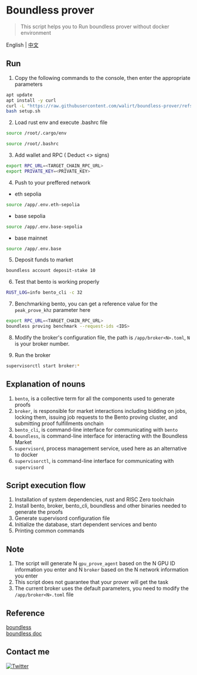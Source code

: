 # Boundless prover
>This script helps you to Run boundless prover without docker environment

English | [中文](https://github.com/walirt/boundless-prover/blob/main/README_zh.md)

## Run
1. Copy the following commands to the console, then enter the appropriate parameters 
```bash
apt update 
apt install -y curl
curl -L "https://raw.githubusercontent.com/walirt/boundless-prover/refs/heads/main/setup.sh" -o setup.sh
bash setup.sh
```

2. Load rust env and execute .bashrc file
```bash
source /root/.cargo/env
```
```bash
source /root/.bashrc
```

3. Add wallet and RPC ( Deduct <> signs)

```bash
export RPC_URL=<TARGET_CHAIN_RPC_URL>
export PRIVATE_KEY=<PRIVATE_KEY>
```
4. Push to your preffered network

- eth sepolia
```bash
source /app/.env.eth-sepolia
```

- base sepolia
```bash
source /app/.env.base-sepolia
```

- base mainnet
```bash
source /app/.env.base
```

5. Deposit funds to market
```bash
boundless account deposit-stake 10
```

6. Test that bento is working properly
```bash
RUST_LOG=info bento_cli -c 32
```

7. Benchmarking bento, you can get a reference value for the `peak_prove_khz` parameter here
```bash
export RPC_URL=<TARGET_CHAIN_RPC_URL>
boundless proving benchmark --request-ids <IDS>
```

8. Modify the broker's configuration file, the path is `/app/broker<N>.toml`, `N` is your broker number.

9. Run the broker
```bash
supervisorctl start broker:*
```

## Explanation of nouns
1. `bento`, is a collective term for all the components used to generate proofs
2. `broker`, is responsible for market interactions including bidding on jobs, locking them, issuing job requests to the Bento proving cluster, and submitting proof fulfillments onchain
3. `bento_cli`, is command-line interface for communicating with `bento`
4. `boundless`, is command-line interface for interacting with the Boundless Market
5. `supervisord`, process management service, used here as an alternative to docker
6. `supervisorctl`, is command-line interface for communicating with `supervisord`

## Script execution flow
1. Installation of system dependencies, rust and RISC Zero toolchain
2. Install bento, broker, bento_cli, boundless and other binaries needed to generate the proofs
4. Generate supervisord configuration file
5. Initialize the database, start dependent services and bento
6. Printing common commands

## Note
1. The script will generate N `gpu_prove_agent` based on the N GPU ID information you enter and N `broker` based on the N network information you enter
2. This script does not guarantee that your prover will get the task
3. The current broker uses the default parameters, you need to modify the `/app/broker<N>.toml` file

## Reference
[boundless](https://github.com/boundless-xyz/boundless)  
[boundless doc](https://docs.beboundless.xyz/provers/quick-start)

## Contact me
[![Twitter](https://img.shields.io/twitter/url/https/twitter.com/walirttt.svg?style=social&label=Follow%20%40walirttt)](https://twitter.com/walirttt)
